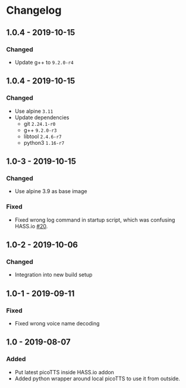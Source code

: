 # Changelog

## 1.0.4 - 2019-10-15

### Changed
* Update g++ to `9.2.0-r4`


## 1.0.4 - 2019-10-15

### Changed
* Use alpine `3.11`
* Update dependencies
  * git `2.24.1-r0`
  * g++ `9.2.0-r3`
  * libtool `2.4.6-r7`
  * python3 `1.16-r7`


## 1.0-3 - 2019-10-15

### Changed
* Use alpine 3.9 as base image

### Fixed
* Fixed wrong log command in startup script, which was confusing HASS.io [#20](https://github.com/Poeschl/Hassio-Addons/issues/20).


## 1.0-2 - 2019-10-06

### Changed
* Integration into new build setup


## 1.0-1 - 2019-09-11

### Fixed
* Fixed wrong voice name decoding


## 1.0 - 2019-08-07

### Added
* Put latest picoTTS inside HASS.io addon
* Added python wrapper around local picoTTS to use it from outside.

